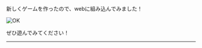 新しくゲームを作ったので、webに組み込んでみました！

![OK](https://user-images.githubusercontent.com/119814547/205516681-f8a1329f-78a7-4370-a6db-d98a959a8f34.png)


ぜひ遊んでみてください！


___________________________________________
      
